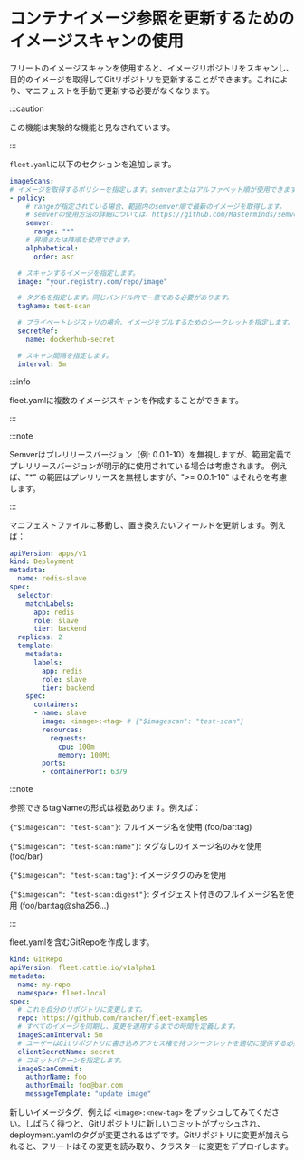 # コンテナイメージ参照を更新するためのイメージスキャンの使用

フリートのイメージスキャンを使用すると、イメージリポジトリをスキャンし、目的のイメージを取得してGitリポジトリを更新することができます。これにより、マニフェストを手動で更新する必要がなくなります。

:::caution

この機能は実験的な機能と見なされています。

:::

`fleet.yaml`に以下のセクションを追加します。

```yaml
imageScans:
# イメージを取得するポリシーを指定します。semverまたはアルファベット順が使用できます。
- policy:
    # rangeが指定されている場合、範囲内のsemver順で最新のイメージを取得します。
    # semverの使用方法の詳細については、https://github.com/Masterminds/semver を参照してください。
    semver:
      range: "*"
    # 昇順または降順を使用できます。
    alphabetical:
      order: asc

  # スキャンするイメージを指定します。
  image: "your.registry.com/repo/image"

  # タグ名を指定します。同じバンドル内で一意である必要があります。
  tagName: test-scan

  # プライベートレジストリの場合、イメージをプルするためのシークレットを指定します。
  secretRef:
    name: dockerhub-secret

  # スキャン間隔を指定します。
  interval: 5m
```

:::info

fleet.yamlに複数のイメージスキャンを作成することができます。

:::

:::note

Semverはプレリリースバージョン（例: 0.0.1-10）を無視しますが、範囲定義でプレリリースバージョンが明示的に使用されている場合は考慮されます。
例えば、"*" の範囲はプレリリースを無視しますが、">= 0.0.1-10" はそれらを考慮します。

:::

マニフェストファイルに移動し、置き換えたいフィールドを更新します。例えば：

```yaml
apiVersion: apps/v1
kind: Deployment
metadata:
  name: redis-slave
spec:
  selector:
    matchLabels:
      app: redis
      role: slave
      tier: backend
  replicas: 2
  template:
    metadata:
      labels:
        app: redis
        role: slave
        tier: backend
    spec:
      containers:
      - name: slave
        image: <image>:<tag> # {"$imagescan": "test-scan"}
        resources:
          requests:
            cpu: 100m
            memory: 100Mi
        ports:
        - containerPort: 6379
```

:::note

参照できるtagNameの形式は複数あります。例えば：

`{"$imagescan": "test-scan"}`: フルイメージ名を使用 (foo/bar:tag)

`{"$imagescan": "test-scan:name"}`: タグなしのイメージ名のみを使用 (foo/bar)

`{"$imagescan": "test-scan:tag"}`: イメージタグのみを使用

`{"$imagescan": "test-scan:digest"}`: ダイジェスト付きのフルイメージ名を使用 (foo/bar:tag@sha256...)

:::

fleet.yamlを含むGitRepoを作成します。

```yaml
kind: GitRepo
apiVersion: fleet.cattle.io/v1alpha1
metadata:
  name: my-repo
  namespace: fleet-local
spec:
  # これを自分のリポジトリに変更します。
  repo: https://github.com/rancher/fleet-examples
  # すべてのイメージを同期し、変更を適用するまでの時間を定義します。
  imageScanInterval: 5m
  # ユーザーはGitリポジトリに書き込みアクセス権を持つシークレットを適切に提供する必要があります。
  clientSecretName: secret
  # コミットパターンを指定します。
  imageScanCommit:
    authorName: foo
    authorEmail: foo@bar.com
    messageTemplate: "update image"
```

新しいイメージタグ、例えば `<image>:<new-tag>` をプッシュしてみてください。しばらく待つと、Gitリポジトリに新しいコミットがプッシュされ、deployment.yamlのタグが変更されるはずです。Gitリポジトリに変更が加えられると、フリートはその変更を読み取り、クラスターに変更をデプロイします。